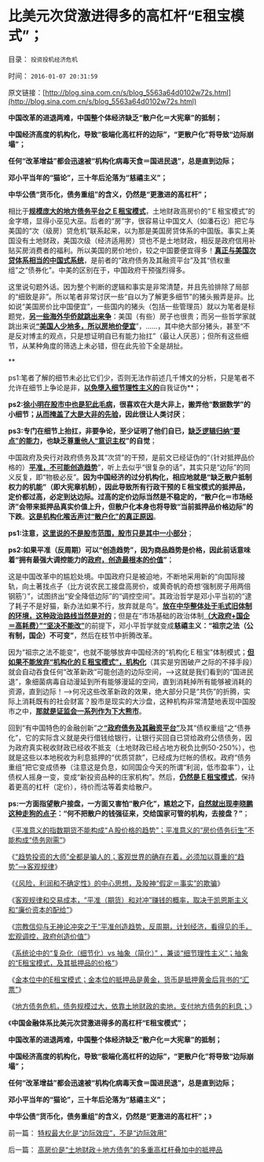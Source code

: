 # 比美元次贷激进得多的高杠杆“E租宝模式”；

目录： `投资投机经济危机` 

时间： `2016-01-07 20:31:59` 

原文链接：[http://blog.sina.com.cn/s/blog_5563a64d0102w72s.html](http://blog.sina.com.cn/s/blog_5563a64d0102w72s.html)

**中国改革的进退两难，中国整个体经济缺乏“散户化＝大宪章”的抵制；**

**中国经济高度的机构化，导致“极端化高杠杆的边际”，“更散户化”将导致“边际崩塌”；**

**任何“改革增益”都会迅速被“机构化病毒天食＝国进民退”，总是直到边际；**

**邓小平当年的“猫论”，三十年后沦落为“慈禧主义”；**

**中华公债“货币化，债务重组”的含义，仍然是“更激进的高杠杆”；**

相比于[**规模庞大的地方债务平台之Ｅ租宝模式**](../../../2016/1/6/高房价是“土地财政＋地方债务”的多重高杠杆叠加中的抵押品.md)，土地财政高房价的“Ｅ租宝模式”的金字塔，显得小巫见大巫。后者的“房”字，很容易让中国文人（如潘石讫）把它与美国的“次（级房）贷危机”联系起来，以为那是美国房贷体系的中国版。事实上美国没有土地财政，美国次级（经济适用房）贷也不是土地财政，相反是政府信用补贴买房消费者的福利。所以美国的房价地价，较之中国要便宜得多！[**真正与美国次贷体系相当的中国式系统**](../../../2015/12/27/美元次贷危机中，“GDS和金融衍生产品”的细节意义；.md)，是前者的“政府债务及其融资平台”及其“债权重组”之“债券化”。中美的区别在于，中国政府干预强烈得多。

这里说句题外话。因为整个判断的逻辑和事实是非常清楚，并且先验排除了局部的“细致是非”。所以笔者非常讨厌一些“自以为了解更多细节”的猪头搬弄是非。比如说“美国房价比中国便宜”，一些国内的猪头（包括一些管理员）就以为笔者是标题党，[**另一些海外华侨就跳出来争**](../../../2014/1/12/“为了团结说假话”是民主观念中的缺德；.md)：美国（有些）房子也很贵；而另一些哲学家就跳出来说[**“美国人少地多，所以房地价便宜**](../../../2014/1/8/不要在大是大非抬杠，不要为了面子说傻话.md)”，……，其中绝大部分猪头，甚至“不是反对博主的观点，只是想证明自已有能力抬扛”（最让人厌恶）；但所有这些细节，从某种角度的筛选上未必错，但在此先验下全是胡扯。

**

ps1:笔者了解的细节未必比它们少，否则无法作前述几千博文的分析，只是笔者不允许在细节上争论是非，[**以免堕入细节理性主义的**](../../../2014/9/13/科学的世界观和方法论，与传统公知，逻辑冲突不可调和；.md)自我证伪**；

**ps2:[**徐小明在股市中也是犯此毛病**](../../../2015/10/4/主流经济学why是伪科学，理解科学的抽象概念.md)，很喜欢在大是大非上，搬弄他“数据数学”的小细节；[**从而掩盖了大是大非的先验**](../../../2015/9/22/为什么对徐小明的自费五毛言行，不能持中庸之道；.md)，因此很让人类讨厌**；

**ps3:专门在细节上抬扛，非要争论，至少证明了他们自已，[**缺乏逻辑归纳“要点”的能力**](../../../2011/2/7/脑残革命家不明白“主要矛盾”.md)，也缺乏[**尊重他人“意识主权**](../../../2014/7/10/辩证vs客观”水火不容,无视“个体意识主权”的邪教陋习.md)”的自觉**；

中国政府及央行对政府债务及其“次贷”的干预，是前文已经证伪的“（针对抵押品价格的）[**平准，不可能创造趋势**](http://blog.sina.com.cn/s/blog_5563a64d0102w6md.html)”，听上去似乎“很复杂的话”，其实只是“边际”的同义反复，即“物极必反”。**因为中国经济的过分机构化，相应地就是“缺乏散户抵制权力的机能”（即大宪章机制），因此导致所有行政干预的Ｅ租宝模式的抵押品，定价都过高，必定到达边际。过高的定价边际当然是不稳定的，“散户化＝市场经济”会带来抵押品真实价值上升，但散户化本身也将导致“当前抵押品价格边际”的下跌**。[**这是机构化喉舌声讨“散户化”的真正原因**](../../../2012/12/17/“机构化”是所有政策的灵魂，“散户化”居然能够成为指责的理由.md)。

**ps1:注意，[**这里说的不是股市范围，股市只是其中一小部分**](../../../2016/1/4/人类所有行为，都可经系统论，抽象为“E租宝模式”.md)**；

**ps2:如果平准（反周期）可以“创造趋势”，因为商品趋势是价格，因此前话意味着“拥有最强大调控能力的[**政府，创造最根本的价值**](../../../2014/11/27/“拉动增长”就是“看得见的手”祸国殃民的铁证！.md)”**；

这是中国改革中的尴尬处境。中国政府只是被迫地，不断地采用新的“向国际接轨，向土著找点子（比方说农民工接盘高房价，或黄奇帆的奇想‘强制房子用两倍钢筋’）”，试图挤出“安全降低边际”的“调控空间”。其政治哲学是邓小平当初的“逮了耗子不是好猫，新办法如果不行，放弃就是鸟”。[**放在中华整体处于毛式旧体制的环境，这种政治路线当然是对的**](http://blog.sina.com.cn/s/blog_14dbd83cd0102vvoq.html)；但是在“市场基础的政治体制[**（大政府+国企＝高耗费）”“坚决不能改”**](../../../2012/5/8/妖魔化跨国公司的国企民族主义；.md)的前提下，邓小平哲学就变成**慈禧主义：“祖宗之法（公有制，国企）不可变”**，然后在枝节中折腾改革。

因为“祖宗之法不能变“，也就不能够放弃中国经济的“机构化Ｅ租宝”体制模式；[**但如果不能放弃“机构化的Ｅ租宝模式”，机构化**](../../../2015/12/14/“机构化”就是“股市要讲政治”的“政治正确”；.md)（其实是穷困破产之际的不择手段）就会自动吞食任何“改革新政”可能创造的边际空间，——>这就是我们看到的“国进民退”，象细菌病毒自动漫延到所有能够漫延的空间，直到消耗掉所有能够被消耗的资源，直到边际！——>何况这些改革新政的效果，绝大部分只是“共伤”的折腾，实际上消耗既有的社会财富？股市是现实的大沙盘，这种机构非常清楚地表现中国股市之中，[**那就是证监会一系列作为下大熊市**](../../../2014/2/20/理解公有制困境的一系列逻辑先验.md)。

回到“有中国特色的金融创新”之[**“政府债务及其融资平台”**](../../../2015/11/8/政府公债和融资平台，是中华凯恩斯主义的最主力；.md)及其“债权重组”之“债券化”，它的实际含义就是央行借钱给银行，让银行买回自已贷给政府公债债务，因为政府真实税收财政已经收不抵支（土地财政已经占地方税负比例50-250%），也就是这些以本地税收为利息抵押的“优质贷款”，已经成为烂帐的债权。政府“债务重组”把它变成债券（注意这是负息，如同国企今天的所谓“利润，低市盈率”），让债权人摇身一变，变成“新投资品种的庄家机构”。然后，[**仍然是Ｅ租宝模式**](../../../2015/12/24/从E租宝理解所有“投机，泡沫，金融危机”的共同模式；.md)，保持着更高的杠杆（定价），待价而沽等着卖给散户。

**ps:一方面指望散户接盘，一方面又害怕“散户化”，尴尬之下，[**自然就出现李晓鹏这种走狗的点子**](../../../2015/8/27/哈佛“经济博士”李晓鹏的极权主义的改革诉求.md)：“何不把散户的钱强征来，交给国家可管的机构，去接盘？”**；

《[平准意义的指数期货不能构成“Ａ股价格的趋势”；平准意义的“房价债务衍生”不能构成“债务刚需”](../../../2015/12/28/“平准”的概念含义，理解左翼“经济学”的伪科学误区.md)》

《[“趋势投资的大师”全都是骗人的；客观世界的确存在着，必须加以尊重的“趋势”——>客观规律](../../../2015/12/29/“趋势投资的大师”全都是骗人的，及客观规律的“趋势”.md)》

《[《风险，利润和不确定性》的中心思想，及股神“假定＝事实”的欺骗](../../../2015/12/30/对冲的边际，神仙的极限，数学模型的神话.md)》

《[客观规律和交易成本，“平准（期货）和对冲”赚钱的概率，取决于凯恩斯主义和“廉价资本的配给”](../../../2015/12/31/平准（期货）和对冲，如何从保守的工具，变成高杠杆的激进；.md)》

《[宗教信仰与无神论冲突之于“平准创造趋势，反周期，计划经济，看得见的手，宏观调控，政府创造价值”](http://blog.sina.com.cn/s/blog_5563a64d0102w6md.html)》

《[系统论中的“复杂化（细节化）vs
抽象（简化）” ，兼谈“细节理性主义”；抽象的“E租宝模式，及其抵押品的价格”](../../../2016/1/4/人类所有行为，都可经系统论，抽象为“E租宝模式”.md)》

《[金本位中的E租宝模式；金本位的抵押品是黄金，货币是抵押黄金后背书的“汇票”](../../../2016/1/5/金本位中的E租宝模式；其货币是抵押黄金后背书的“汇票”；.md)》

《[地方债务危机，债务规模过大，依靠土地财政的卖地，支付地方债务的利息；](../../../2016/1/6/高房价是“土地财政＋地方债务”的多重高杠杆叠加中的抵押品.md)》

《**中国金融体系比美元次贷激进得多的高杠杆“E租宝模式”；**

**中国改革的进退两难，中国整个体经济缺乏“散户化＝大宪章”的抵制；**

**中国经济高度的机构化，导致“极端化高杠杆的边际”，“更散户化”将导致“边际崩塌”；**

**任何“改革增益”都会迅速被“机构化病毒天食＝国进民退”，总是直到边际；**

**邓小平当年的“猫论”，三十年后沦落为“慈禧主义”；**

**中华公债“货币化，债务重组”的含义，仍然是“更激进的高杠杆”；**》

前一篇： [特权最大化是“边际效应”，不是“边际效用”](../../../2016/1/11/特权最大化是“边际效应”，不是“边际效用”.md)

后一篇： [高房价是“土地财政＋地方债务”的多重高杠杆叠加中的抵押品](../../../2016/1/6/高房价是“土地财政＋地方债务”的多重高杠杆叠加中的抵押品.md)

